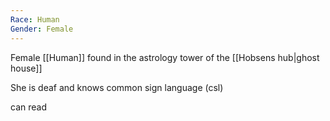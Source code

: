```yaml
---
Race: Human
Gender: Female
---
```


Female [[Human]] found in the astrology tower of the [[Hobsens hub|ghost house]]

She is deaf and knows common sign language (csl)

can read